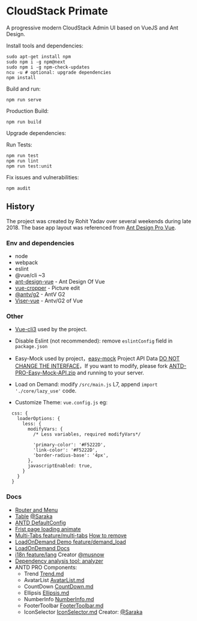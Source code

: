 # CloudStack Primate

A progressive modern CloudStack Admin UI based on VueJS and Ant Design.

Install tools and dependencies:

    sudo apt-get install npm
    sudo npm i -g npm@next
    sudo npm i -g npm-check-updates
    ncu -u # optional: upgrade dependencies
    npm install

Build and run:

    npm run serve

Production Build:

    npm run build

Upgrade dependencies:


Run Tests:

    npm run test
    npm run lint
    npm run test:unit

Fix issues and vulnerabilities:

    npm audit

## History

The project was created by Rohit Yadav over several weekends during late 2018.
The base app layout was referenced from [Ant Design Pro
Vue](https://github.com/sendya/ant-design-pro-vue).

### Env and dependencies

- node
- webpack
- eslint
- @vue/cli ~3
- [ant-design-vue](https://github.com/vueComponent/ant-design-vue) - Ant Design Of Vue 
- [vue-cropper](https://github.com/xyxiao001/vue-cropper) - Picture edit
- [@antv/g2](https://antv.alipay.com/zh-cn/index.html) - AntV G2
- [Viser-vue](https://viserjs.github.io/docs.html#/viser/guide/installation)  - Antv/G2 of Vue

### Other

- [Vue-cli3](https://cli.vuejs.org/guide/) used by the project.
- Disable Eslint (not recommended): remove `eslintConfig`  field in `package.json` 

- Easy-Mock used by project，[easy-mock](https://www.easy-mock.com/)  Project API Data [DO NOT CHANGE THE INTERFACE](https://www.easy-mock.com/project/5b7bce071f130e5b7fe8cd7d)，If you want to modify, please fork [ANTD-PRO-Easy-Mock-API.zip](https://github.com/sendya/ant-design-pro-vue/files/2682711/ANTD-PRO-Easy-Mock-API.zip) and running to your server.

- Load on Demand: modify `/src/main.js` L7,  append `import './core/lazy_use'` code.

- Customize Theme:  `vue.config.js` 
eg: 
```ecmascript 6
  css: {
    loaderOptions: {
      less: {
        modifyVars: {
          /* Less variables, required modifyVars*/

          'primary-color': '#F5222D',
          'link-color': '#F5222D',
          'border-radius-base': '4px',
        },
        javascriptEnabled: true,
      }
    }
  }
```

### Docs

- [Router and Menu](https://github.com/sendya/ant-design-pro-vue/blob/master/src/router/README.md)
- [Table](https://github.com/sendya/ant-design-pro-vue/blob/master/src/components/table/README.md) [@Saraka](https://github.com/saraka-tsukai)
- [ANTD DefaultConfig](https://github.com/sendya/ant-design-pro-vue/blob/master/src/defaultSettings.js)
- [Frist page loading animate](https://github.com/sendya/ant-design-pro-vue/blob/master/docs/add-page-loading-animate.md)
- [Multi-Tabs feature/multi-tabs](https://github.com/sendya/ant-design-pro-vue/tree/feature/multi-tabs) [How to remove](https://github.com/sendya/ant-design-pro-vue/blob/master/docs/multi-tabs.md)
- [LoadOnDemand Demo feature/demand_load](https://github.com/sendya/ant-design-pro-vue/tree/feature/demand_load)
- [LoadOnDemand Docs](https://github.com/sendya/ant-design-pro-vue/blob/master/docs/load-on-demand.md)  
- [i18n feature/lang](https://github.com/sendya/ant-design-pro-vue/tree/feature/lang)  Creator [@musnow](https://github.com/musnow)
- [Dependency analysis tool: analyzer](https://github.com/sendya/ant-design-pro-vue/blob/master/docs/webpack-bundle-analyzer.md)  
- ANTD PRO Components:
  - Trend [Trend.md](https://github.com/sendya/ant-design-pro-vue/blob/master/src/components/Trend/index.md)
  - AvatarList [AvatarList.md](https://github.com/sendya/ant-design-pro-vue/blob/master/src/components/AvatarList/index.md)
  - CountDown [CountDown.md](https://github.com/sendya/ant-design-pro-vue/blob/master/src/components/CountDown/index.md)
  - Ellipsis [Ellipsis.md](https://github.com/sendya/ant-design-pro-vue/blob/master/src/components/Ellipsis/index.md)
  - NumberInfo [NumberInfo.md](https://github.com/sendya/ant-design-pro-vue/blob/master/src/components/NumberInfo/index.md)
  - FooterToolbar [FooterToolbar.md](https://github.com/sendya/ant-design-pro-vue/blob/master/src/components/FooterToolbar/index.md)
  - IconSelector [IconSelector.md](https://github.com/sendya/ant-design-pro-vue/blob/master/src/components/IconSelector/README.md) Creator: [@Saraka](https://github.com/saraka-tsukai)
